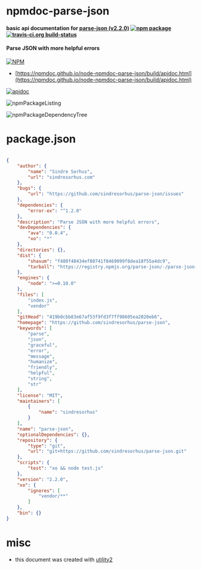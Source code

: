 # npmdoc-parse-json

#### basic api documentation for  [parse-json (v2.2.0)](https://github.com/sindresorhus/parse-json)  [![npm package](https://img.shields.io/npm/v/npmdoc-parse-json.svg?style=flat-square)](https://www.npmjs.org/package/npmdoc-parse-json) [![travis-ci.org build-status](https://api.travis-ci.org/npmdoc/node-npmdoc-parse-json.svg)](https://travis-ci.org/npmdoc/node-npmdoc-parse-json)

#### Parse JSON with more helpful errors

[![NPM](https://nodei.co/npm/parse-json.png?downloads=true&downloadRank=true&stars=true)](https://www.npmjs.com/package/parse-json)

- [https://npmdoc.github.io/node-npmdoc-parse-json/build/apidoc.html](https://npmdoc.github.io/node-npmdoc-parse-json/build/apidoc.html)

[![apidoc](https://npmdoc.github.io/node-npmdoc-parse-json/build/screenCapture.buildCi.browser.%252Ftmp%252Fbuild%252Fapidoc.html.png)](https://npmdoc.github.io/node-npmdoc-parse-json/build/apidoc.html)

![npmPackageListing](https://npmdoc.github.io/node-npmdoc-parse-json/build/screenCapture.npmPackageListing.svg)

![npmPackageDependencyTree](https://npmdoc.github.io/node-npmdoc-parse-json/build/screenCapture.npmPackageDependencyTree.svg)



# package.json

```json

{
    "author": {
        "name": "Sindre Sorhus",
        "url": "sindresorhus.com"
    },
    "bugs": {
        "url": "https://github.com/sindresorhus/parse-json/issues"
    },
    "dependencies": {
        "error-ex": "^1.2.0"
    },
    "description": "Parse JSON with more helpful errors",
    "devDependencies": {
        "ava": "0.0.4",
        "xo": "*"
    },
    "directories": {},
    "dist": {
        "shasum": "f480f40434ef80741f8469099f8dea18f55a4dc9",
        "tarball": "https://registry.npmjs.org/parse-json/-/parse-json-2.2.0.tgz"
    },
    "engines": {
        "node": ">=0.10.0"
    },
    "files": [
        "index.js",
        "vendor"
    ],
    "gitHead": "419b0cbb83e67af53f9fd3f7ff98605ea2020eb6",
    "homepage": "https://github.com/sindresorhus/parse-json",
    "keywords": [
        "parse",
        "json",
        "graceful",
        "error",
        "message",
        "humanize",
        "friendly",
        "helpful",
        "string",
        "str"
    ],
    "license": "MIT",
    "maintainers": [
        {
            "name": "sindresorhus"
        }
    ],
    "name": "parse-json",
    "optionalDependencies": {},
    "repository": {
        "type": "git",
        "url": "git+https://github.com/sindresorhus/parse-json.git"
    },
    "scripts": {
        "test": "xo && node test.js"
    },
    "version": "2.2.0",
    "xo": {
        "ignores": [
            "vendor/**"
        ]
    },
    "bin": {}
}
```



# misc
- this document was created with [utility2](https://github.com/kaizhu256/node-utility2)
